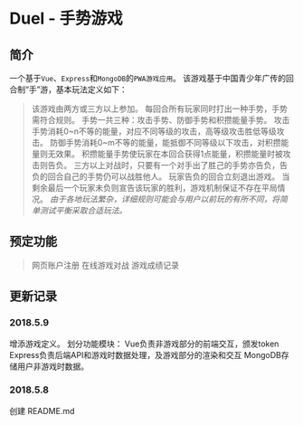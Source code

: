 # Duel - 手势游戏
## 简介
一个基于`Vue`、`Express`和`MongoDB`的`PWA游戏应用`。
该游戏基于中国青少年广传的回合制“手”游，基本玩法定义如下：
> 该游戏由两方或三方以上参加。
> 每回合所有玩家同时打出一种手势，手势需符合规则。
> 手势一共三种：攻击手势、防御手势和积攒能量手势。
> 攻击手势消耗0~n不等的能量，对应不同等级的攻击，高等级攻击胜低等级攻击。
> 防御手势消耗0~m不等的能量，能抵御不同等级以下攻击，对积攒能量则无效果。
> 积攒能量手势使玩家在本回合获得1点能量，积攒能量时被攻击则告负。
> 三方以上对战时，只要有一个对手出了胜己的手势亦告负，告负的回合自己的手势仍可以战胜他人。
> 玩家告负的回合立刻退出游戏。
> 当剩余最后一个玩家未负则宣告该玩家的胜利，游戏机制保证不存在平局情况。
*由于各地玩法繁杂，详细规则可能会与用户以前玩的有所不同，将简单测试平衡采取合适玩法。*

## 预定功能
> 网页账户注册
> 在线游戏对战
> 游戏成绩记录

## 更新记录
### 2018.5.9
增添游戏定义。
划分功能模块：
Vue负责非游戏部分的前端交互，颁发token
Express负责后端API和游戏时数据处理，及游戏部分的渲染和交互
MongoDB存储用户非游戏时数据。

### 2018.5.8
创建 README.md
